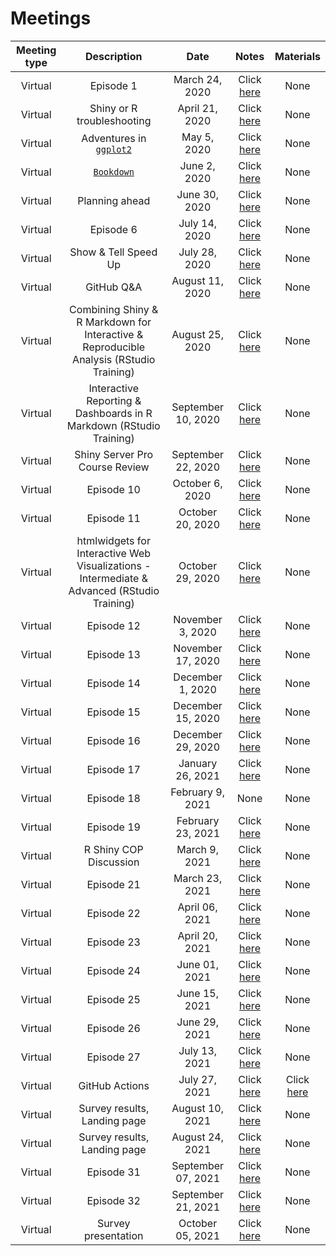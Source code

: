 # Meetings

| Meeting type | Description | Date | Notes | Materials |
| :---: | :---: | :---: | :---: | :---: |
| Virtual | Episode 1 | March 24, 2020 | Click [here](https://docs.google.com/document/d/1CJy5BSM_w-s4rmXuZalGSm_3QNkiwwS881OTVxwo098/edit?usp=sharing) | None | 
| Virtual | Shiny or R troubleshooting | April 21, 2020 | Click [here](https://docs.google.com/document/d/1NpUGqyQpoWO40qHu2KaA9QAo-7QXuYfZel3_OhtI60g/edit) | None |
| Virtual | Adventures in [`ggplot2`](https://ggplot2.tidyverse.org/) | May 5, 2020 | Click [here](https://docs.google.com/document/d/1tlTXNcBhpvJxZ5KbHkjlK6AUWQrIvvy6Q9iR8AaNuLo/edit) | None |
| Virtual | [`Bookdown`](https://github.com/rstudio/bookdown) | June 2, 2020 | Click [here](https://docs.google.com/document/d/11dR883iMCMorqlZX-uBKErEhLtbUmyY2x2lHBroCZl4/edit) | None |
| Virtual | Planning ahead | June 30, 2020 | Click [here](https://docs.google.com/document/d/1PInA6lvWt2kUdIKQCMMZLhlY4Th14UzVgL3c7KPD_Kw/edit) | None |
| Virtual | Episode 6 | July 14, 2020 | Click [here](https://docs.google.com/document/d/1aDg2TfOy5bTsk4LJ3rkTgbKPUqpJypvdmzaqTtNAvvk/edit?usp=sharing) | None |
| Virtual | Show & Tell Speed Up | July 28, 2020 | Click [here](https://docs.google.com/document/d/1K0IJNPDjD6DpbsdMcr39MsyKtNt5PaOrAXvSWJmTSz8/edit?usp=sharing) | None |
| Virtual | GitHub Q&A | August 11, 2020 | Click [here](https://docs.google.com/document/d/1M6gnGTfr3BlX5ResEdY4bKM2QuJ7bRhfkpDWoq2wlls/edit) | None |
| Virtual | Combining Shiny & R Markdown for Interactive & Reproducible Analysis (RStudio Training) | August 25, 2020 | Click [here](https://docs.google.com/document/d/1TSozBIiBtVIDHnmfhlraBzVgLSAf_D6gqU1FvhYDXBU/edit?usp=sharing) | None | 
| Virtual | Interactive Reporting & Dashboards in R Markdown (RStudio Training) | September 10, 2020 | Click [here](https://docs.google.com/document/d/1013MJ3TuAKqmRnX_xXW6InrjGO4NmE2AileBqjJV4hc/edit?usp=sharing) | None | 
| Virtual | Shiny Server Pro Course Review | September 22, 2020 | Click [here](https://docs.google.com/document/d/1vVtsZUXLEpJUnZUtWLW5T0T6KT9LN0QGNO9W53TndUE/edit?usp=sharing) | None |
| Virtual | Episode 10 | October 6, 2020 | Click [here](https://docs.google.com/document/d/1xCooRNNcrXZLUtPcS2hjToJFS9AS9VU_vJJhvly-xmw/edit?usp=sharing) | None | 
| Virtual | Episode 11 | October 20, 2020 | Click [here](https://docs.google.com/document/d/1wT846zx4LffoebsOQ4EQQ6FTZUHgeILSQt5jyVQEE24/edit?usp=sharing) | None | 
| Virtual | htmlwidgets for Interactive Web Visualizations - Intermediate & Advanced (RStudio Training) | October 29, 2020 | Click [here](https://docs.google.com/document/d/1j5VdWFChKraeI0hTeCnixHFajH7NxVTkuRDPlMCB3H4/edit?usp=sharing) | None | 
| Virtual | Episode 12 | November 3, 2020 | Click [here](https://docs.google.com/document/d/1SfmEkCkJFgX01d6xXiupOHMCiqs0DTH-qBv4R1NgzYs/edit?usp=sharing) | None | 
| Virtual | Episode 13 | November 17, 2020 | Click [here](https://docs.google.com/document/d/1IPAEDt2dYyORE9cv1esy1APsxyZj4UT954spr8x0Z_4/edit?usp=sharing) | None | 
| Virtual | Episode 14 | December 1, 2020 | Click [here](https://docs.google.com/document/d/1meVYgF2u_qXuEHoQ5-WCCn-UTI03Dg-GGgx2uWUq-8E/edit?usp=sharing) | None | 
| Virtual | Episode 15 | December 15, 2020 | Click [here](https://docs.google.com/document/d/1lsUHFCl3RDMubjq6HLI_Pkg-c2x7Q6Ifx1f9BMKADco/edit?usp=sharing) | None | 
| Virtual | Episode 16 | December 29, 2020 | Click [here](https://docs.google.com/document/d/1Hcse3q17kOul6waCpw2QLEMuongn6SAWwfYCQE_B2IY/edit?usp=sharing) | None | 
| Virtual | Episode 17 | January 26, 2021 | Click [here](https://docs.google.com/document/d/1OfSCbYIlcyRbFGk3hQVnVOOUzmNJSewyzEkseyjC9pg/edit?usp=sharing) | None | 
| Virtual | Episode 18 | February 9, 2021 | None | None |
| Virtual | Episode 19 | February 23, 2021 | Click [here](https://docs.google.com/document/d/19UoK9UEGiCOp9dSoSueWTtCtXYExXtgtjT4RPakXwpw/edit?usp=sharing) | None | 
| Virtual | R Shiny COP Discussion | March 9, 2021 | Click [here](https://docs.google.com/document/d/1hVAninf63f1HLEZTmMH8lVzUBXozvMhKpt5gdb6dZMw/edit?usp=sharing) | None | 
| Virtual | Episode 21 | March 23, 2021 | Click [here](https://docs.google.com/document/d/12sOH0fHpZKwI8-YKL9nCMpUChyYShnLeIKyvje2x7bA/edit?usp=sharing) | None | 
| Virtual | Episode 22 | April 06, 2021 | Click [here](https://docs.google.com/document/d/1lSilFDfmV5XHr6e4k1spDwjukMpUMye6azScL6HNRMA/edit?usp=sharing) | None | 
| Virtual | Episode 23 | April 20, 2021 | Click [here](https://docs.google.com/document/d/1zT0X2Y8tWB6G1F6j0C1Iy16JNDaLGxHZzzbhyJqwLEA/edit?usp=sharing) | None |
| Virtual | Episode 24 | June 01, 2021 | Click [here](https://docs.google.com/document/d/1jS90vEt_d5bVzIi_fjsRVD-46W6Lkq1-IHXDZvdZYjs/edit?usp=sharing) | None | 
| Virtual | Episode 25 | June 15, 2021 | Click [here](https://docs.google.com/document/d/1a1KoeQkLtskYDA6KOCZ6eHXYBYCyWA0AWdZVwgx186E/edit?usp=sharing) | None | 
| Virtual | Episode 26 | June 29, 2021 | Click [here](https://docs.google.com/document/d/1ce9zmuOhXXGjUHRPsQPBExxLZfOnYE1ju0nZ4SaPE-E/edit?usp=sharing) | None | 
| Virtual | Episode 27 | July 13, 2021 | Click [here](https://docs.google.com/document/d/1WFuh_R_q53gXK9f1TmglmqJaBrsQ6XSteGistw1hzgw/edit?usp=sharing) | None | 
| Virtual | GitHub Actions | July 27, 2021 | Click [here](https://docs.google.com/document/d/1qK5B9r9D96OM_SNfa66WRmjewEMl6fYQDj1H_bWL64w/edit?usp=sharing) | Click [here](https://docs.google.com/presentation/d/12kzOtirwpaCnwYnq19isr6HDr7mCxv8veB--o11vP6s/edit?usp=sharing) | 
| Virtual | Survey results, Landing page | August 10, 2021 | Click [here](https://docs.google.com/document/d/1TacIfsHK-9vLSjFL64mjGKwVKLg-5lhW6pNKXYK2W2Y/edit?usp=sharing) | None |
| Virtual | Survey results, Landing page | August 24, 2021 | Click [here](https://docs.google.com/document/d/1p4VtRJlUhY3ymp5tnTnLUtOlLd6EOimgw3Yy5di__VI/edit?usp=sharing) | None | 
| Virtual | Episode 31 | September 07, 2021 | Click [here](https://docs.google.com/document/d/1I9NWh1F01-4yA0yBUGp_n7ZOzSI0rE55afFwZ9OnKmM/edit?usp=sharing) | None | 
| Virtual | Episode 32 | September 21, 2021 | Click [here](https://docs.google.com/document/d/1cUhez8WXy133i95iI04_ykFhBAhtOdS58lA3dVUK70M/edit?usp=sharing) | None |
| Virtual | Survey presentation | October 05, 2021 | Click [here](https://docs.google.com/document/d/1Lf-ewtk25Rz_DMWYpx9sWD2GN6E8EyUanuTylPyItOc/edit?usp=sharing) | None | 
